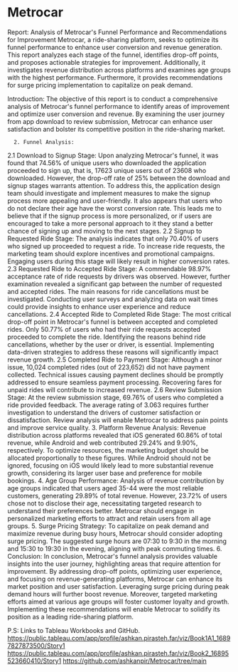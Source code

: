 # Metrocar
Report: Analysis of Metrocar's Funnel Performance and Recommendations for Improvement
Metrocar, a ride-sharing platform, seeks to optimize its funnel performance to enhance user conversion and revenue generation. This report analyzes each stage of the funnel, identifies drop-off points, and proposes actionable strategies for improvement. Additionally, it investigates revenue distribution across platforms and examines age groups with the highest performance. Furthermore, it provides recommendations for surge pricing implementation to capitalize on peak demand.

Introduction:
The objective of this report is to conduct a comprehensive analysis of Metrocar's funnel performance to identify areas of improvement and optimize user conversion and revenue. By examining the user journey from app download to review submission, Metrocar can enhance user satisfaction and bolster its competitive position in the ride-sharing market.

      2. Funnel Analysis:
2.1 Download to Signup Stage: Upon analyzing Metrocar's funnel, it was found that 74.56% of unique users who downloaded the application proceeded to sign up, that is, 17623 unique users out of 23608 who downloaded. However, the drop-off rate of 25% between the download and signup stages warrants attention. To address this, the application design team should investigate and implement measures to make the signup process more appealing and user-friendly. It also appears that users who do not declare their age have the worst conversion rate. This leads me to believe that if the signup process is more personalized, or if users are encouraged to take a more personal approach to it they stand a better chance of signing up and moving to the next stages. 
2.2 Signup to Requested Ride Stage: The analysis indicates that only 70.40% of users who signed up proceeded to request a ride. To increase ride requests, the marketing team should explore incentives and promotional campaigns. Engaging users during this stage will likely result in higher conversion rates.
2.3 Requested Ride to Accepted Ride Stage: A commendable 98.97% acceptance rate of ride requests by drivers was observed. However, further examination revealed a significant gap between the number of requested and accepted rides. The main reasons for ride cancellations must be investigated. Conducting user surveys and analyzing data on wait times could provide insights to enhance user experience and reduce cancellations.
2.4 Accepted Ride to Completed Ride Stage: The most critical drop-off point in Metrocar's funnel is between accepted and completed rides. Only 50.77% of users who had their ride requests accepted proceeded to complete the ride. Identifying the reasons behind ride cancellations, whether by the user or driver, is essential. Implementing data-driven strategies to address these reasons will significantly impact revenue growth.
2.5 Completed Ride to Payment Stage: Although a minor issue, 10,024 completed rides (out of 223,652) did not have payment collected. Technical issues causing payment declines should be promptly addressed to ensure seamless payment processing. Recovering fares for unpaid rides will contribute to increased revenue.
2.6 Review Submission Stage: At the review submission stage, 69.76% of users who completed a ride provided feedback. The average rating of 3.063 requires further investigation to understand the drivers of customer satisfaction or dissatisfaction. Review analysis will enable Metrocar to address pain points and improve service quality.
3. Platform Revenue Analysis: Revenue distribution across platforms revealed that iOS generated 60.86% of total revenue, while Android and web contributed 29.24% and 9.90%, respectively. To optimize resources, the marketing budget should be allocated proportionally to these figures. While Android should not be ignored, focusing on iOS would likely lead to more substantial revenue growth, considering its larger user base and preference for mobile bookings.
4. Age Group Performance: Analysis of revenue contribution by age groups indicated that users aged 35-44 were the most reliable customers, generating 29.89% of total revenue. However, 23.72% of users chose not to disclose their age, necessitating targeted research to understand their preferences better. Metrocar should engage in personalized marketing efforts to attract and retain users from all age groups.
5. Surge Pricing Strategy: To capitalize on peak demand and maximize revenue during busy hours, Metrocar should consider adopting surge pricing. The suggested surge hours are 07:30 to 9:30 in the morning and 15:30 to 19:30 in the evening, aligning with peak commuting times.
6. Conclusion: In conclusion, Metrocar's funnel analysis provides valuable insights into the user journey, highlighting areas that require attention for improvement. By addressing drop-off points, optimizing user experience, and focusing on revenue-generating platforms, Metrocar can enhance its market position and user satisfaction. Leveraging surge pricing during peak demand hours will further boost revenue. Moreover, targeted marketing efforts aimed at various age groups will foster customer loyalty and growth. Implementing these recommendations will enable Metrocar to solidify its position as a leading ride-sharing platform.


P.S: Links to Tableau Workbooks and GitHub.
https://public.tableau.com/app/profile/ashkan.pirasteh.far/viz/Book1A1_16897827873500/Story1
https://public.tableau.com/app/profile/ashkan.pirasteh.far/viz/Book2_16895523660410/Story1
https://github.com/ashkanpir/Metrocar/tree/main
